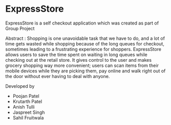 # ExpressStore

ExpressStore is a self checkout application which was created as part of Group Project

Abstract : Shopping is one unavoidable task that we have to do, and a lot of time gets wasted while shopping because of the long queues for checkout, sometimes leading to a frustrating experience for shoppers. ExpressStore allows users to save the time spent on waiting in long queues while checking out at the retail store. It gives control to the user and makes grocery shopping way more convenient; users can scan items from their mobile devices while they are picking them, pay online and walk right out of the door without ever having to deal with anyone.

Developed by 
- Poojan Patel
- Krutarth Patel
- Anish Tulli
- Jaspreet Singh
- Sahil Fruitwala
